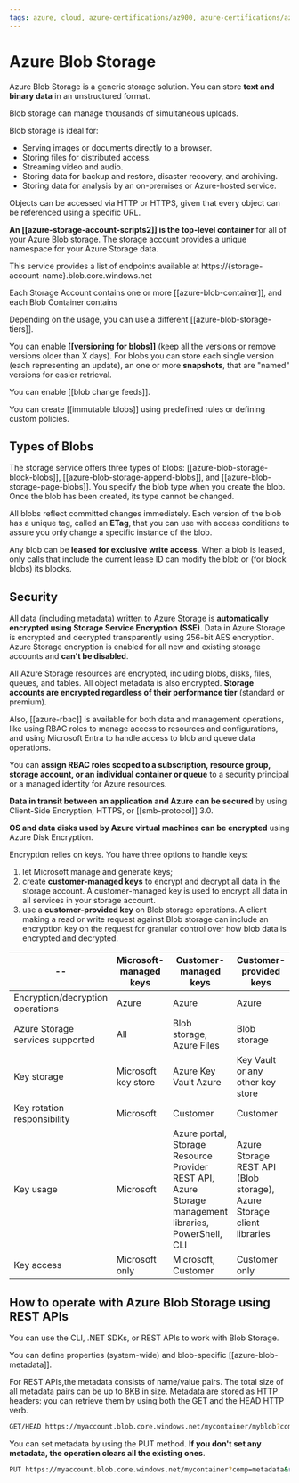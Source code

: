 ```yaml
---
tags: azure, cloud, azure-certifications/az900, azure-certifications/az204, storage, azure-blob-storage
---
```


# Azure Blob Storage

Azure Blob Storage is a generic storage solution. You can store **text and binary data** in an unstructured format.

Blob storage can manage thousands of simultaneous uploads.

Blob storage is ideal for:

* Serving images or documents directly to a browser.
* Storing files for distributed access.
* Streaming video and audio.
* Storing data for backup and restore, disaster recovery, and archiving.
* Storing data for analysis by an on-premises or Azure-hosted service.

Objects can be accessed via HTTP or HTTPS, given that every object can be referenced using a specific URL.

**An [[azure-storage-account-scripts2]] is the top-level container** for all of your Azure Blob storage. The storage account provides a unique namespace for your Azure Storage data.

This service provides a list of endpoints available at  https://{storage-account-name}.blob.core.windows.net

Each Storage Account contains one or more [[azure-blob-container]], and each Blob Container contains

Depending on the usage, you can use a different [[azure-blob-storage-tiers]].

You can enable **[[versioning for blobs]]** (keep all the versions or remove versions older than X days). For blobs you can store each single version (each representing an update), an one or more **snapshots**, that are "named" versions for easier retrieval.

You can enable [[blob change feeds]].

You can create [[immutable blobs]] using predefined rules or defining custom policies.

## Types of Blobs

The storage service offers three types of blobs: [[azure-blob-storage-block-blobs]], [[azure-blob-storage-append-blobs]], and [[azure-blob-storage-page-blobs]]. You specify the blob type when you create the blob. Once the blob has been created, its type cannot be changed.

All blobs reflect committed changes immediately. Each version of the blob has a unique tag, called an **ETag**, that you can use with access conditions to assure you only change a specific instance of the blob.

Any blob can be **leased for exclusive write access**. When a blob is leased, only calls that include the current lease ID can modify the blob or (for block blobs) its blocks.

## Security

All data (including metadata) written to Azure Storage is **automatically encrypted using Storage Service Encryption (SSE)**. Data in Azure Storage is encrypted and decrypted transparently using 256-bit AES encryption. Azure Storage encryption is enabled for all new and existing storage accounts and **can't be disabled**.

All Azure Storage resources are encrypted, including blobs, disks, files, queues, and tables. All object metadata is also encrypted. **Storage accounts are encrypted regardless of their performance tier** (standard or premium).

Also, [[azure-rbac]] is available for both data and management operations, like using RBAC roles to manage access to resources and configurations, and using Microsoft Entra to handle access to blob and queue data operations.

You can **assign RBAC roles scoped to a subscription, resource group, storage account, or an individual container or queue** to a security principal or a managed identity for Azure resources.

**Data in transit between an application and Azure can be secured** by using Client-Side Encryption, HTTPS, or [[smb-protocol]] 3.0.

**OS and data disks used by Azure virtual machines can be encrypted** using Azure Disk Encryption.

Encryption relies on keys. You have three options to handle keys:

1. let Microsoft manage and generate keys;
2. create **customer-managed keys** to encrypt and decrypt all data in the storage account. A customer-managed key is used to encrypt all data in all services in your storage account.
3. use a **customer-provided key** on Blob storage operations. A client making a read or write request against Blob storage can include an encryption key on the request for granular control over how blob data is encrypted and decrypted.

| -- | Microsoft-managed keys |Customer-managed keys |Customer-provided keys|
|--|--|--|--|
|Encryption/decryption operations| Azure| Azure| Azure|
|Azure Storage services supported| All |Blob storage, Azure Files| Blob storage|
|Key storage| Microsoft key store| Azure Key Vault Azure |Key Vault or any other key store|
|Key rotation responsibility| Microsoft |Customer |Customer|
|Key usage| Microsoft| Azure portal, Storage Resource Provider REST API, Azure Storage management libraries, PowerShell, CLI| Azure Storage REST API (Blob storage), Azure Storage client libraries|
|Key access| Microsoft only| Microsoft, Customer| Customer only|

## How to operate with Azure Blob Storage using REST APIs

You can use the CLI, .NET SDKs, or REST APIs to work with Blob Storage.

You can define properties (system-wide) and blob-specific [[azure-blob-metadata]].

For REST APIs,the metadata consists of name/value pairs. The total size of all metadata pairs can be up to 8KB in size. Metadata are stored as HTTP headers: you can retrieve them by using both the GET and the HEAD HTTP verb.

```bash
GET/HEAD https://myaccount.blob.core.windows.net/mycontainer/myblob?comp=metadata
```

You can set metadata by using the PUT method. **If you don't set any metadata, the operation clears all the existing ones**.

```bash
PUT https://myaccount.blob.core.windows.net/mycontainer?comp=metadata&restype=container
```
